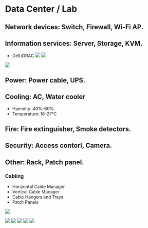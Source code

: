 # Data Center / Lab

## Network devices: Switch, Firewall, Wi-Fi AP.

## Information services: Server, Storage, KVM.
- Dell iDRAC
  ![](fig/iDRAC-0.png)
  ![](fig/iDRAC-1.jpg)

![](fig/server-1.jpg)

## Power: Power cable, UPS.

## Cooling: AC, Water cooler
- Humidity: 40%-60%
- Temperature: 18-27&deg;C

## Fire: Fire extinguisher, Smoke detectors.

## Security: Access contorl, Camera.

## Other: Rack, Patch panel.

### Cabling
- Horizontal Cable Manager
- Vertical Cable Manager
- Cable Hangers and Trays
- Patch Panels

![](data-comm/fig/network-cabling.png)

![](fig/cabling-1.jpg)
![](fig/cabling-2.jpg)
![](fig/cabling-3.jpg)
![](fig/cabling-4.jpg)
![](fig/cabling-0.jpg)

